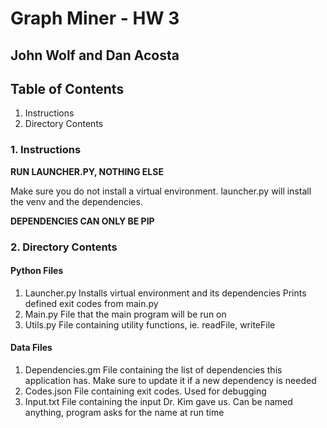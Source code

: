 # Graph Miner - HW 3
## John Wolf and Dan Acosta

## Table of Contents
1. Instructions
2. Directory Contents

### 1. Instructions
**RUN LAUNCHER.PY, NOTHING ELSE**

Make sure you do not install a virtual environment. launcher.py will install the venv and the dependencies.

**DEPENDENCIES CAN ONLY BE PIP**

### 2. Directory Contents

#### Python Files
1. Launcher.py
	Installs virtual environment and its dependencies
	Prints defined exit codes from main.py
2. Main.py
	File that the main program will be run on
3. Utils.py
	File containing utility functions, ie. readFile, writeFile

#### Data Files
1. Dependencies.gm
	File containing the list of dependencies this application has. Make sure to update it if a new dependency is needed
2. Codes.json
	File containing exit codes. Used for debugging
3. Input.txt
	File containing the input Dr. Kim gave us. Can be named anything, program asks for the name at run time

